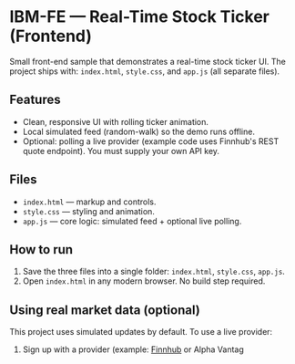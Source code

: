 

# IBM-FE — Real-Time Stock Ticker (Frontend)


Small front-end sample that demonstrates a real-time stock ticker UI. The project ships with: `index.html`, `style.css`, and `app.js` (all separate files).


## Features
- Clean, responsive UI with rolling ticker animation.
- Local simulated feed (random-walk) so the demo runs offline.
- Optional: polling a live provider (example code uses Finnhub's REST quote endpoint). You must supply your own API key.


## Files
- `index.html` — markup and controls.
- `style.css` — styling and animation.
- `app.js` — core logic: simulated feed + optional live polling.


## How to run
1. Save the three files into a single folder: `index.html`, `style.css`, `app.js`.
2. Open `index.html` in any modern browser. No build step required.


## Using real market data (optional)
This project uses simulated updates by default. To use a live provider:


1. Sign up with a provider (example: [Finnhub](https://finnhub.io) or Alpha Vantag
